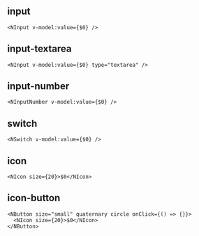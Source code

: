 ## input

```tsx
<NInput v-model:value={$0} />
```

## input-textarea

```tsx
<NInput v-model:value={$0} type="textarea" />
```

## input-number

```tsx
<NInputNumber v-model:value={$0} />
```

## switch

```tsx
<NSwitch v-model:value={$0} />
```

## icon

```tsx
<NIcon size={20}>$0</NIcon>
```

## icon-button

```tsx
<NButton size="small" quaternary circle onClick={() => {}}>
  <NIcon size={20}>$0</NIcon>
</NButton>
```

